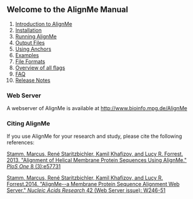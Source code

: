 ## Welcome to the AlignMe Manual

1. [Introduction to AlignMe](Intro.md)
2. [Installation](Install.md)
3. [Running AlignMe](Running.md)
4. [Output Files](Output.md)
5. [Using Anchors](Anchors.md)
6. [Examples](Examples.md)
7. [File Formats](Formats.md)
8. [Overview of all flags](Flag_overview.md)
9. [FAQ](FAQ.md)
10. [Release Notes](Release_Notes.md)

### Web Server
A webserver of AlignMe is available at
<http://www.bioinfo.mpg.de/AlignMe>

### Citing AlignMe
If you use AlignMe for your research and study, please cite the following references:

[Stamm, Marcus, René Staritzbichler, Kamil Khafizov, and Lucy R.
Forrest. 2013. "Alignment of Helical Membrane Protein Sequences Using
AlignMe." *PloS One* 8 (3):e57731](https://doi.org/10.1371/journal.pone.0057731)

[Stamm, Marcus, René Staritzbichler, Kamil Khafizov, and Lucy R.
Forrest.2014. "AlignMe\--a Membrane Protein Sequence Alignment Web Server." *Nucleic Acids
Research* 42 (Web Server issue): W246-51](https://doi.org/10.1093/nar/gku291)

